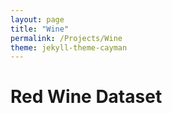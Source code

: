 ```yaml
---
layout: page
title: "Wine"
permalink: /Projects/Wine
theme: jekyll-theme-cayman
---
```



# Red Wine Dataset
